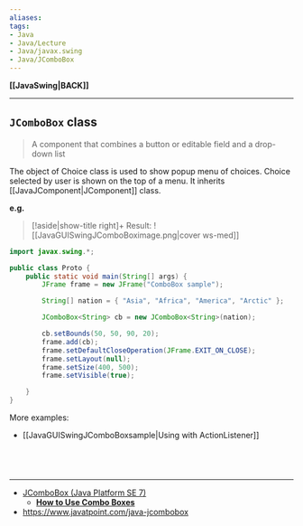 ```yaml
---
aliases:
tags:
- Java
- Java/Lecture
- Java/javax.swing
- Java/JComboBox
---
```

**[[JavaSwing|BACK]]**

---
## `JComboBox` class
> A component that combines a button or editable field and a drop-down list

The object of Choice class is used to show popup menu of choices. Choice selected by user is shown on the top of a menu. It inherits [[JavaJComponent|JComponent]] class.

**e.g.**
>[!aside|show-title right]+ Result:
> ![[JavaGUISwingJComboBoximage.png|cover ws-med]]

```java
import javax.swing.*;

public class Proto {
    public static void main(String[] args) {
        JFrame frame = new JFrame("ComboBox sample");

        String[] nation = { "Asia", "Africa", "America", "Arctic" };

        JComboBox<String> cb = new JComboBox<String>(nation);

        cb.setBounds(50, 50, 90, 20);
        frame.add(cb);
        frame.setDefaultCloseOperation(JFrame.EXIT_ON_CLOSE);
        frame.setLayout(null);
        frame.setSize(400, 500);
        frame.setVisible(true);

    }
}
```

More examples:
- [[JavaGUISwingJComboBoxsample|Using with ActionListener]]

<br>

# 
---
- [JComboBox (Java Platform SE 7)](https://docs.oracle.com/javase/7/docs/api/javax/swing/JComboBox.html)
	- **[How to Use Combo Boxes](https://docs.oracle.com/javase/tutorial/uiswing/components/combobox.html)**
- https://www.javatpoint.com/java-jcombobox